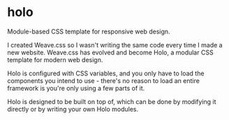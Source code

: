 # holo

Module-based CSS template for responsive web design.

I created Weave.css so I wasn't writing the same code every time I made a new website. Weave.css has evolved and become Holo, a modular CSS template for modern web design.

Holo is configured with CSS variables, and you only have to load the components you intend to use - there's no reason to load an entire framework is you're only using a few parts of it.

Holo is designed to be built on top of, which can be done by modifying it directly or by writing your own Holo modules.

